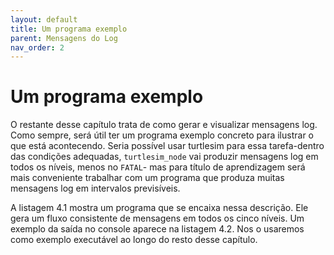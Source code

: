 ```yaml
---
layout: default
title: Um programa exemplo
parent: Mensagens do Log
nav_order: 2
---
```



# Um programa exemplo

O restante desse capítulo trata de como gerar e visualizar mensagens log. Como sempre, será útil
ter um programa exemplo concreto para ilustrar o que está acontecendo. Seria possível usar
turtlesim para essa tarefa-dentro das condições adequadas, 
`turtlesim_node` vai produzir mensagens log em todos os níveis, menos no `FATAL`- mas para
título de aprendizagem será mais conveniente trabalhar com um programa que produza muitas mensagens log em intervalos previsíveis.

A listagem 4.1 mostra um programa que se encaixa nessa descrição. Ele gera um fluxo consistente de mensagens em todos os cinco níveis.
Um exemplo da saída no console aparece na listagem 4.2. Nos o usaremos como exemplo executável ao longo do resto desse capítulo.
